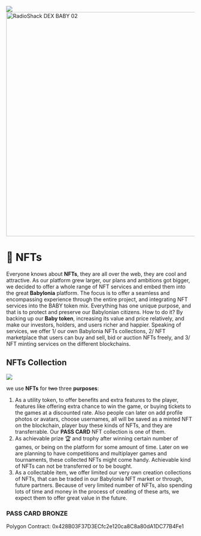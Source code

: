 ![](.gitbook/assets/SLIDES\_NFT\_003\_1x1\_withLogo.png)
<img width="600" alt="RadioShack DEX BABY 02" src="https://user-images.githubusercontent.com/94221562/192243639-21e263d9-c69a-4afd-9ae7-d8f3ffca900e.png">


# 🎴 NFTs

Everyone knows about **NFTs**, they are all over the web, they are cool and attractive. As our platform grew larger, our plans and ambitions got bigger, we decided to offer a whole range of NFT services and embed them into the great **Babylonia** platform. The focus is to offer a seamless and encompassing experience through the entire project, and integrating NFT services into the BABY token mix. Everything has one unique purpose, and that is to protect and preserve our Babylonian citizens. How to do it? By backing up our **Baby token**, increasing its value and price relatively, and make our investors, holders, and users richer and happier. 
Speaking of services, we offer 1/ our own Babylonia NFTs collections, 2/ NFT marketplace that users can buy and sell, bid or auction NFTs freely, and 3/ NFT minting services on the different blockchains.


## NFTs Collection
![](.gitbook/assets/Screenshot\_NFT\_PASSCARD\_01.png)

we use **NFTs** for ~~two~~ three **purposes**:&#x20;
1. As a utility token, to offer benefits and extra features to the player, features like offering extra chance to win the game, or buying tickets to the games at a discounted rate. Also people can later on add profile photos or avatars, choose usernames, all will be saved as a minted NFT on the blockchain, player buy these kinds of NFTs, and they are transferrable. Our **PASS CARD** NFT collection is one of them. &#x20;
2. As achievable prize 🏆 and trophy after winning certain number of games, or being on the platform for some amount of time. Later on we are planning to have competitions and multiplayer games and tournaments, these collected NFTs might come handy. Achievable kind of NFTs can not be transferred or to be bought.&#x20;
3. As a collectable item, we offer limited our very own creation collections of NFTs, that can be traded in our Babylonia NFT market or through, future partners. Because of very limited number of NFTs, also spending lots of time and money in the process of creating of these arts, we expect them to offer great value in the future. 


### PASS CARD BRONZE

Polygon Contract: 0x428B03F37D3ECfc2e120ca8C8a80dA1DC77B4Fe1

